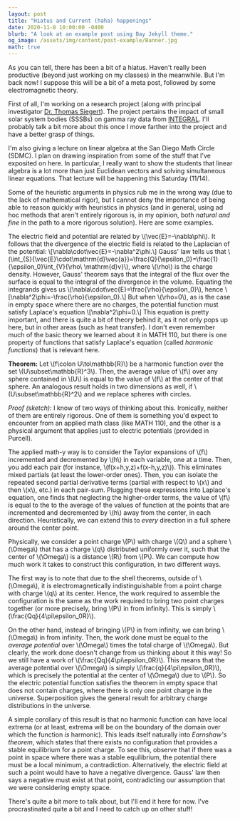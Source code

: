 ```yaml
---
layout: post
title: "Hiatus and Current (haha) happenings"
date: 2020-11-8 10:00:00 -0400
blurb: "A look at an example post using Bay Jekyll theme."
og_image: /assets/img/content/post-example/Banner.jpg
math: true
---
```

As you can tell, there has been a bit of a hiatus. Haven't really been productive (beyond just working on my classes) in the meanwhile. But I'm back now! I suppose this will be a bit of a meta post, followed by some electromagnetic theory.

First of all, I'm working on a research project (along with principal investigator <a href="https://cass.ucsd.edu/index.php/postdocs:Tsiegert" target="_blank">Dr. Thomas Siegert</a>). The project pertains the impact of small solar system bodies (SSSBs) on gamma ray data from <a href="https://en.wikipedia.org/wiki/INTEGRAL" target="_blank">INTEGRAL</a>. I'll probably talk a bit more about this once I move farther into the project and have a better grasp of things.

I'm also giving a lecture on linear algebra at the San Diego Math Circle (SDMC). I plan on drawing inspiration from some of the stuff that I've exposited on here. In particular, I really want to show the students that linear algebra is a lot more than just Euclidean vectors and solving simultaneous linear equations. That lecture will be happening this Saturday (11/14).

Some of the heuristic arguments in physics rub me in the wrong way (due to the lack of mathematical rigor), but I cannot deny the importance of being able to reason quickly with heuristics in physics (and in general, using ad hoc methods that aren't entirely rigorous is, in my opinion, both _natural and fine_ in the path to a more rigorous solution). Here are some examples.

The electric field and potential are related by \\(\vec{E}=-\nabla\phi\\). It follows that the divergence of the electric field is related to the Laplacian of the potential:
\\[\nabla\cdot\vec{E}=-\nabla^2\phi.\\]
Gauss' law tells us that \\(\int_{S}{\vec{E}\cdot\mathrm{d}\vec{a}}=\frac{Q}{\epsilon_0}=\frac{1}{\epsilon_0}\int_{V}{\rho\ \mathrm{d}v}\\), where \\(\rho\\) is the charge density. However, Gauss' theorem says that the integral of the flux over the surface is equal to the integral of the divergence in the volume. Equating the integrands gives us \\(\nabla\cdot\vec{E}=\frac{\rho}{\epsilon_0}\\), hence
\\[\nabla^2\phi=-\frac{\rho}{\epsilon_0}.\\]
​But when \\(\rho=0\\), as is the case in empty space where there are no charges, the potential function must satisfy Laplace's equation
\\[\nabla^2\phi=0.\\]
This equation is pretty important, and there is quite a bit of theory behind it, as it not only pops up here, but in other areas (such as heat transfer). I don't even remember much of the basic theory we learned about it in MATH 110, but there is one property of functions that satisfy Laplace's equation (called _harmonic functions_) that is relevant here.

**Theorem:** Let \\(f\colon U\to\mathbb{R}\\) be a harmonic function over the set \\(U\subset\mathbb{R}^3\\). Then, the average value of \\(f\\) over any sphere contained in \\(U\\) is equal to the value of \\(f\\) at the center of that sphere. An analogous result holds in two dimensions as well, if \\(U\subset\mathbb{R}^2\\) and we replace spheres with circles.

_Proof (sketch)_​: I know of two ways of thinking about this. Ironically, neither of them are entirely rigorous. One of them is something you'd expect to encounter from an applied math class (like MATH 110), and the other is a physical argument that applies just to electric potentials (provided in Purcell).

The applied math-y way is to consider the Taylor expansions of \\(f\\) incremented and decremented by \\(h\\) in each variable, one at a time. Then, you add each pair (for instance, \\(f(x+h,y,z)+f(x-h,y,z)\\)). This eliminates mixed partials (at least the lower-order ones). Then, you can isolate the repeated second partial derivative terms (partial with respect to \\(x\\) and then \\(x\\), etc.) in each pair-sum. Plugging these expressions into Laplace's equation, one finds that neglecting the higher-order terms, the value of \\(f\\) is equal to the to the average of the values of function at the points that are incremented and decremented by \\(h\\) away from the center, in each direction. Heuristically, we can extend this to _every_ direction in a full sphere around the center point.

​Physically, we consider a point charge \\(P\\) with charge \\(Q\\) and a sphere \\(\Omega\\) that has a charge \\(q\\) distributed uniformly over it, such that the center of \\(\Omega\\) is a distance \\(R\\) from \\(P\\). We can compute how much work it takes to construct this configuration, in two different ways.

The first way is to note that due to the shell theorems, outside of \\(\Omega\\), it is electromagnetically indistinguishable from a point charge with charge \\(q\\) at its center. Hence, the work required to assemble the configuration is the same as the work required to bring two point charges together (or more precisely, bring \\(P\\) in from infinity). This is simply \\(\frac{Qq}{4\pi\epsilon_0R}\\).

On the other hand, instead of bringing \\(P\\) in from infinity, we can bring \\(\Omega\\) in from infinity. Then, the work done must be equal to the _average potential_ over \\(\Omega\\) times the total charge of \\(\Omega\\). But clearly, the work done doesn't change from us thinking about it this way! So we still have a work of \\(\frac{Qq}{4\pi\epsilon_0R}\\). This means that the average potential over \\(\Omega\\) is simply \\(\frac{q}{4\pi\epsilon_0R}\\), which is precisely the potential at the center of \\(\Omega\\) due to \\(P\\). So the electric potential function satisfies the theorem in empty space that does not contain charges, where there is only one point charge in the universe. Superposition gives the general result for arbitrary charge distributions in the universe.

A simple corollary of this result is that no harmonic function can have local extrema (or at least, extrema will be on the boundary of the domain over which the function _is_ harmonic). This leads itself naturally into _Earnshaw's theorem_, which states that there exists no configuration that provides a stable equilibrium for a point charge. To see this, observe that if there was a point in space where there was a stable equilibrium, the potential there must be a local minimum, a contradiction. Alternatively, the electric field at such a point would have to have a negative divergence. Gauss' law then says a negative must exist at that point, contradicting our assumption that we were considering empty space.

There's quite a bit more to talk about, but I'll end it here for now. I've procrastinated quite a bit and I need to catch up on other stuff!